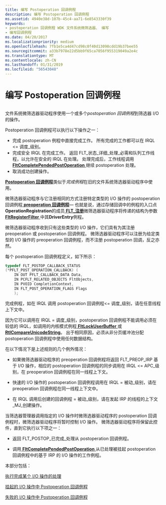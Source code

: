 ```yaml
---
title: 编写 Postoperation 回调例程
description: 编写 Postoperation 回调例程
ms.assetid: 4940e38d-107b-45c4-aa71-6e8543330f39
keywords:
- postoperation 回调例程 WDK 文件系统微筛选器、 编写
- 编写回调例程
ms.date: 04/20/2017
ms.localizationpriority: medium
ms.openlocfilehash: 7fb1e5ca4d47cd98c0f40d13098cdd19b37bee55
ms.sourcegitcommit: a33b7978e22d5bb9f65ca7056f955319049a2e4c
ms.translationtype: MT
ms.contentlocale: zh-CN
ms.lasthandoff: 01/31/2019
ms.locfileid: "56543048"
---
```

# <a name="writing-postoperation-callback-routines"></a>编写 Postoperation 回调例程


## <span id="ddk_writing_postoperation_callback_routines_if"></span><span id="DDK_WRITING_POSTOPERATION_CALLBACK_ROUTINES_IF"></span>


文件系统微筛选器驱动程序使用一个或多个*postoperation 回调例程*到筛选器 I/O 的操作。

Postoperation 回调例程可以执行以下操作之一：

-   完成 postoperation 例程中直接完成工作。 所有完成的工作都可以在 IRQL &lt;= 调度\_级别。
-   完成安全 IRQL 在完成工作。 返回 FLT\_状态\_详细\_处理\_必需和队列工作线程，以允许在安全的 IRQL 在处理。 处理完成后，工作线程调用[ **FltCompletePendedPostOperation** ](https://msdn.microsoft.com/library/windows/hardware/ff541897)继续 postoperation 处理。
-   取消成功创建操作。

[**Postoperation 回调例程**](https://msdn.microsoft.com/library/windows/hardware/ff551107)类似于*完成例程*在旧的文件系统筛选器驱动程序中使用。

微筛选器驱动程序与它注册相同的方式注册特定类型的 I/O 操作的 postoperation 回调例程[ **preoperation 回调例程**](https://msdn.microsoft.com/library/windows/hardware/ff551109)— 也就是说，通过存储回调中的例程的入口点**OperationRegistration**的成员[ **FLT\_注册**](https://msdn.microsoft.com/library/windows/hardware/ff544811)微筛选器驱动程序将传递的结构为参数[ **FltRegisterFilter** ](https://msdn.microsoft.com/library/windows/hardware/ff544305)中其**DriverEntry**例程。

微筛选器驱动程序收到只有这些类型的 I/O 操作，它们具有为其注册 preoperation 或 postoperation 回调例程。 微筛选器驱动程序可以注册为给定类型的 I/O 操作的 preoperation 回调例程，而不注册 postoperation 回调，反之亦然。

每个 postoperation 回调例程定义，如下所示：

```cpp
typedef FLT_POSTOP_CALLBACK_STATUS 
(*PFLT_POST_OPERATION_CALLBACK) ( 
    IN OUT PFLT_CALLBACK_DATA Data, 
    IN PCFLT_RELATED_OBJECTS FltObjects, 
    IN PVOID CompletionContext, 
    IN FLT_POST_OPERATION_FLAGS Flags 
    ); 
```

完成例程，如在 IRQL 调用 postoperation 回调例程&lt;= 调度\_级别，请在任意线程上下文中。

因为它可以调用在 IRQL = 调度\_级别，postoperation 回调例程不能调用必须在较低的 IRQL，如调用的内核模式例程[ **FltLockUserBuffer** ](https://msdn.microsoft.com/library/windows/hardware/ff543371)或[ **RtlCompareUnicodeString**](https://msdn.microsoft.com/library/windows/hardware/ff561782)。 出于相同原因，必须从非分页缓冲池分配 postoperation 回调例程中使用任何数据结构。

在以下情况下是上述规则的几个例外情况：

-   如果微筛选器驱动程序的 preoperation 回调例程将返回 FLT\_PREOP\_IRP 基于 I/O 操作，相应的 postoperation 回调例程的同步调用在 IRQL &lt;= APC\_级别，在 preoperation 回调例程在同一线程上下文。

-   快速的 I/O 操作的 postoperation 回调例程调用在 IRQL = 被动\_级别，请在 preoperation 回调例程在同一线程上下文中。

-   在 IRQL 调用后创建的回调例程 = 被动\_级别，请在发起 IRP 的线程的上下文\_MJ\_创建操作。

当筛选器管理器调用指定的 I/O 操作时微筛选器驱动程序的 postoperation 回调例程时，微筛选器驱动程序将暂时控制 I/O 操作。 微筛选器驱动程序将保留此控件，直到它执行以下项之一：

-   返回 FLT\_POSTOP\_已完成\_处理从 postoperation 回调例程。

-   调用[ **FltCompletePendedPostOperation** ](https://msdn.microsoft.com/library/windows/hardware/ff541897)从已处理被挂起 postoperation 回调例程中的基于 IRP 的 I/O 操作的工作例程。

本部分包括：

[执行完成某个 I/O 操作的处理](performing-completion-processing-for-an-i-o-operation.md)

[挂起的 I/O 操作中 Postoperation 回调例程](pending-an-i-o-operation-in-a-postoperation-callback-routine.md)

[失败的 I/O 操作中 Postoperation 回调例程](failing-an-i-o-operation-in-a-postoperation-callback-routine.md)

 

 




